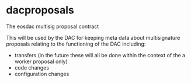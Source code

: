 # dacproposals
The eosdac multisig proposal contract

This will be used by the DAC for keeping meta data about multisignature proposals relating to the functioning of the DAC including:

* transfers (in the future these will all be done within the context of the a worker proposal only)
* code changes
* configuration changes
